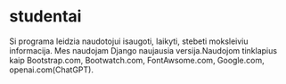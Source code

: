 # studentai

Si programa leidzia naudotojui isaugoti, laikyti, stebeti moksleiviu informacija.
Mes naudojam Django naujausia versija.Naudojom tinklapius kaip Bootstrap.com, Bootwatch.com, FontAwsome.com, Google.com, openai.com(ChatGPT).
